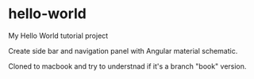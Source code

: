# hello-world
My Hello World tutorial project

Create side bar and navigation panel with Angular material schematic.

Cloned to macbook and try to understnad if it's a branch "book"
version.
